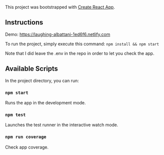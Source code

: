 This project was bootstrapped with [Create React App](https://github.com/facebook/create-react-app).

## Instructions

Demo: https://laughing-albattani-1ed6f6.netlify.com

To run the project, simply execute this command:
`npm install && npm start`

Note that I did leave the .env in the repo in order to let you check the app.

## Available Scripts

In the project directory, you can run:

### `npm start`

Runs the app in the development mode.<br>

### `npm test`

Launches the test runner in the interactive watch mode.<br>

### `npm run coverage`

Check app coverage.<br>
